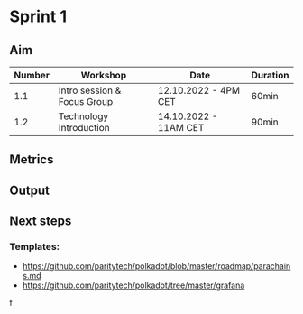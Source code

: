 # Sprint 1

## Aim 

| Number        | Workshop      | Date         | Duration     |
| ------------- | ------------- |------------- |------------- |
| 1.1 | Intro session & Focus Group  |12.10.2022 - 4PM CET|60min|
| 1.2 | Technology Introduction  |14.10.2022 - 11AM CET|90min|

## Metrics 




## Output




## Next steps


### Templates:
- https://github.com/paritytech/polkadot/blob/master/roadmap/parachains.md
- https://github.com/paritytech/polkadot/tree/master/grafana

f
